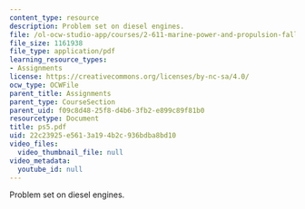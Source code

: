 ```yaml
---
content_type: resource
description: Problem set on diesel engines.
file: /ol-ocw-studio-app/courses/2-611-marine-power-and-propulsion-fall-2006/22c23925e5613a194b2c936bdba8bd10_ps5.pdf
file_size: 1161938
file_type: application/pdf
learning_resource_types:
- Assignments
license: https://creativecommons.org/licenses/by-nc-sa/4.0/
ocw_type: OCWFile
parent_title: Assignments
parent_type: CourseSection
parent_uid: f09c8d48-25f8-d4b6-3fb2-e899c89f81b0
resourcetype: Document
title: ps5.pdf
uid: 22c23925-e561-3a19-4b2c-936bdba8bd10
video_files:
  video_thumbnail_file: null
video_metadata:
  youtube_id: null
---
```

Problem set on diesel engines.